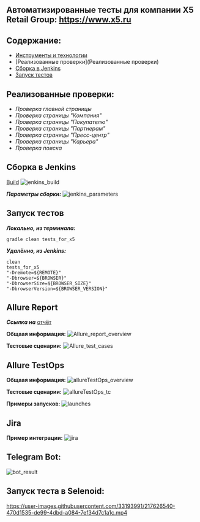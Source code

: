 ## Автоматизированные тесты для компании X5 Retail Group: https://www.x5.ru

## Содержание:
* [Инструменты и технологии](Технологии)
* [Реализованные проверки](Реализованные проверки) 
* [Сборка в Jenkins](https://github.com/evgenyTarasovRepo/X5CompanyProject/blob/master/README.md#%D1%81%D0%B1%D0%BE%D1%80%D0%BA%D0%B0-%D0%B2-jenkins)
* [Запуск тестов]()


## Реализованные проверки:
- *Проверка главной страницы*
- *Проверка страницы "Компания"*
- *Проверка страницы "Покупателю"*
- *Проверка страницы "Партнерам"*
- *Проверка страницы "Пресс-центр"*
- *Проверка страницы "Карьера"*
- *Проверка поиска*    

## Сборка в Jenkins
[Build](https://jenkins.autotests.cloud/job/eatarasov_x5project/11/)
![jenkins_build](https://user-images.githubusercontent.com/33193991/217621473-d93f9080-63b9-4b1b-919e-3f83303e670a.png)

__*Параметры сборки:*__
![jenkins_parameters](https://user-images.githubusercontent.com/33193991/217621932-3a303704-eefe-46b2-b330-d82ff8257070.png)

## Запуск тестов

__*Локально, из терминала:*__
```
gradle clean tests_for_x5
```

__*Удалённо, из Jenkins:*__
```
clean
tests_for_x5
"-Dremote=${REMOTE}"
"-Dbrowser=${BROWSER}"
"-DbrowserSize=${BROWSER_SIZE}"
"-DbrowserVersion=${BROWSER_VERSION}"
```

## Allure Report
__*Ссылка на*__ [отчёт](https://jenkins.autotests.cloud/job/eatarasov_x5project/11/allure/)

__Общаая информация:__
![Allure_report_overview](https://user-images.githubusercontent.com/33193991/217624029-481594d0-24dc-47a5-8a7f-482c2149c04b.png)

__Тестовые сценарии:__
![Allure_test_cases](https://user-images.githubusercontent.com/33193991/217624244-9ddfd446-4655-4065-b8f5-1f7728aae2c3.png)


## Allure TestOps
__Общаая информация:__
![allureTestOps_overview](https://user-images.githubusercontent.com/33193991/217625514-72feb9ff-5777-43b4-9540-233143852590.png)

__Тестовые сценарии:__
![allureTestOps_tc](https://user-images.githubusercontent.com/33193991/217625551-a80a03df-05eb-4032-a795-8c881524ba37.png)

__Примеры запусков:__
![launches](https://user-images.githubusercontent.com/33193991/217625597-1db4eff9-5106-4508-b94f-48f81eb55e53.png)


## Jira
__Пример интеграции:__
![jira](https://user-images.githubusercontent.com/33193991/217626087-ed6356fc-4da0-4cca-947f-63103a0f4350.png)

## Telegram Bot:
![bot_result](https://user-images.githubusercontent.com/33193991/217626265-9222ab40-c73a-4d7f-9869-a9827fc2a05b.png)

## Запуск теста в Selenoid:
https://user-images.githubusercontent.com/33193991/217626540-470d1535-de99-4dbd-a084-7ef34d7c1a1c.mp4


